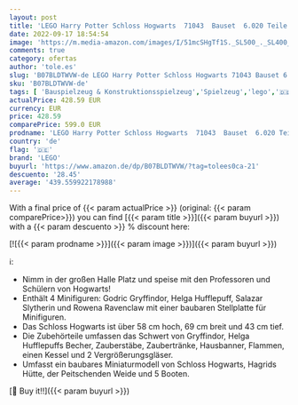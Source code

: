 ```yaml
---
layout: post
title: 'LEGO Harry Potter Schloss Hogwarts  71043  Bauset  6.020 Teile '
date: 2022-09-17 18:54:54
image: 'https://m.media-amazon.com/images/I/51mcSHgTf1S._SL500_._SL400_.jpg'
comments: true
category: ofertas
author: 'tole.es'
slug: 'B07BLDTWVW-de LEGO Harry Potter Schloss Hogwarts 71043 Bauset 6.020 Teile'
sku: 'B07BLDTWVW-de'
tags: [ 'Bauspielzeug & Konstruktionsspielzeug','Spielzeug','lego','🇩🇪', ]
actualPrice: 428.59 EUR
currency: EUR
price: 428.59
comparePrice: 599.0 EUR
prodname: 'LEGO Harry Potter Schloss Hogwarts  71043  Bauset  6.020 Teile '
country: 'de'
flag: '🇩🇪'
brand: 'LEGO'
buyurl: 'https://www.amazon.de/dp/B07BLDTWVW/?tag=tolees0ca-21'
descuento: '28.45'
average: '439.559922178988'
---
```


With a final price of {{< param actualPrice >}} (original: {{< param comparePrice>}}) you can find [{{< param title >}}]({{< param buyurl >}}) with a  {{< param descuento >}} % discount here:

[![{{< param prodname >}}]({{< param image >}})]({{< param buyurl >}})

ℹ️:

- Nimm in der großen Halle Platz und speise mit den Professoren und Schülern von Hogwarts!
- Enthält 4 Minifiguren: Godric Gryffindor, Helga Hufflepuff, Salazar Slytherin und Rowena Ravenclaw mit einer baubaren Stellplatte für Minifiguren.
- Das Schloss Hogwarts ist über 58 cm hoch, 69 cm breit und 43 cm tief.
- Die Zubehörteile umfassen das Schwert von Gryffindor, Helga Hufflepuffs Becher, Zauberstäbe, Zaubertränke, Hausbanner, Flammen, einen Kessel und 2 Vergrößerungsgläser.
- Umfasst ein baubares Miniaturmodell von Schloss Hogwarts, Hagrids Hütte, der Peitschenden Weide und 5 Booten.

[🛒 Buy it!!]({{< param buyurl >}})
